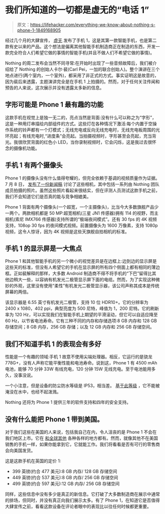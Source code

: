 # 我们所知道的一切都是虚无的“电话 1”

> 原文：<https://lifehacker.com/everything-we-know-about-nothing-s-phone-1-1849168905>

经过几个月的大肆宣传， [虚无](https://us.nothing.tech/) 发布了手机 1，这是其第一款智能手机，也是第二款有史以来的产品。这个想法是偏离其他智能手机制造商正在制造的东西，开发一款完全符合人们希望它做的事情的智能手机(并且不做人们不希望它做的事情)。



Nothing 的周二发布会当然不同寻常:在开始时出现了一些音频故障后，我们被介绍给了 Nothing 的创始人卡尔·裴(Carl Pei，一加的联合创始人)。整个演讲在三个地点进行(两个室内，一个室外)，都采用了非正式的方式。事实证明这是故意的，因为裴后来透露，主题演讲完全是在手机 1 上拍摄的。然而，对于任何关注传闻和预告的人来说，这次展示并没有透露太多新的信息。

## 字形可能是 Phone 1 最有趣的功能

这款手机在视觉上是独一无二的，亮点当然是背面:没有什么可以称之为“字形”，这是一种用灯串描绘内部组件的方式。这些灯在各种情况下激活:每个内置于空操作系统的铃声都有一个灯模式；无线充电或反向无线充电时，无线充电板周围的光环亮起；有线充电时,“进度条”会亮起。当拍摄视频时，字形甚至会亮起，充当背光。我很欣赏背面的红色小 LED，当你录制视频时，它会闪烁，这是我过去很怀念的摄像机功能。

## 手机 1 有两个摄像头

Phone 1 的摄像头没有什么值得夸耀的，但完全依赖于基调的视频质量作为证据。7 月 8 日， [发布了一份新闻稿](https://us.nothing.tech/blogs/news/see-what-phone-1-s-camera-can-do) 讨论了这些相机，其中包括一系列由 Nothing 团队成员拍摄的照片。虽然这些照片看起来很结实，但在评测人员测试这款手机之前，我们不会知道它们是否真的能与竞争相媲美。

Phone 1 背面有两个摄像头(一个超宽，一个主摄像头)，比当今大多数旗舰产品少一两个。两款相机都是 50 MP:超宽相机(三星 JN1 传感器)拥有 114 的视野，而主相机(索尼 IMX766 传感器)支持所谓的“极端夜间模式”。还有 30 fps 的 4K 视频支持，108op 30 fps 的夜间模式视频。前置摄像头为 1600 万像素，支持 1080p 视频，这令人惊讶，因为 4K 视频是这些天旗舰自拍相机的标准。

## 手机 1 的显示屏是一大焦点

Phone 1 和其他智能手机的另一个微小的视觉差异是在边框上:边到边的显示屏是这些天的标准，但没有人希望它的手机在显示屏的所有四个侧面上都有相同的薄边框。正如裴解释的那样，大多数 Android 制造商不得不将手机的“下巴”留得比其他边稍大一些，以容纳有机发光二极管显示屏下面的电缆。然而，为了实现这种微妙的外观，这里没有使用“柔性”有机发光二极管显示器，该公司声称其成本是传统屏幕的两倍。

该显示器是 6.55 英寸有机发光二极管，支持 10 位 HDR10+。它的分辨率为 2400 x 1080，402 ppi，典型亮度为 500 尼特，峰值为 1，200 尼特。它的刷新率为 120 Hz，可以实现我们在智能手机上期望的平滑滚动，但它可以自适应降至 60 Hz，以节省电池寿命。它有三种不同的内存和存储选项:8 GB 内存和 128 GB 存储空间；8 GB 内存，256 GB 存储；以及 12 GB 内存和 256 GB 存储空间。

## 我们不知道手机 1 的表现会有多好

性能是一个有趣的领域:手机 1 故意不使用尖端处理器。相反，它运行的是骁龙 778G+，没有人声称它能平衡性能和电池寿命。说到这，Phone 1 有 4500 mAh 电池，能够 70 分钟 33W 有线充电，120 分钟 15W 无线充电。至于电池能用多久，没事没说。

一个小注意，但是设备的防尘防水等级是 IP53，相当差。 [基于此等级](https://www.greenbot.com/article/3163506/what-those-ip-ratings-like-ip68-or-ip53-really-mean.html) ，它不能被淹没在水中，也经不起泼溅。

Nothing 还将为 Phone 1 提供三年的软件支持和四年的安全支持。

## 没有什么能把 Phone 1 带到美国。

对于我们这些在美国的人来说，包括我自己在内，令人沮丧的是 Phone 1 不会在我们地区上市。它在 [和全球其他](https://us.nothing.tech/blogs/news/this-is-where-you-can-buy-phone-1) 各种各样的地方都有。然而，就像其他不在美国销售的手机一样，如果你能拿到它，它就能工作。我们将看看是否有可行的零售商会向美国发货。

这是这款手机在英国的定价 1:

*   399 英镑(约合 477 美元):8 GB 内存/ 128 GB 存储空间
*   449 英镑(约合 537 美元):8 GB 内存/ 256 GB 存储空间
*   499 英镑(约合 597 美元):12 GB 内存/ 256 GB 存储空间

同样，这些信息中没有多少是真正的新信息。它打破了大多数制造商在展示中通常的排场，但同时，并没有真正向我们展示太多。有了 Phone 1，在知道它是否值得大肆宣传之前，看看这款设备在评论者眼中的表现比以往任何时候都更重要。
